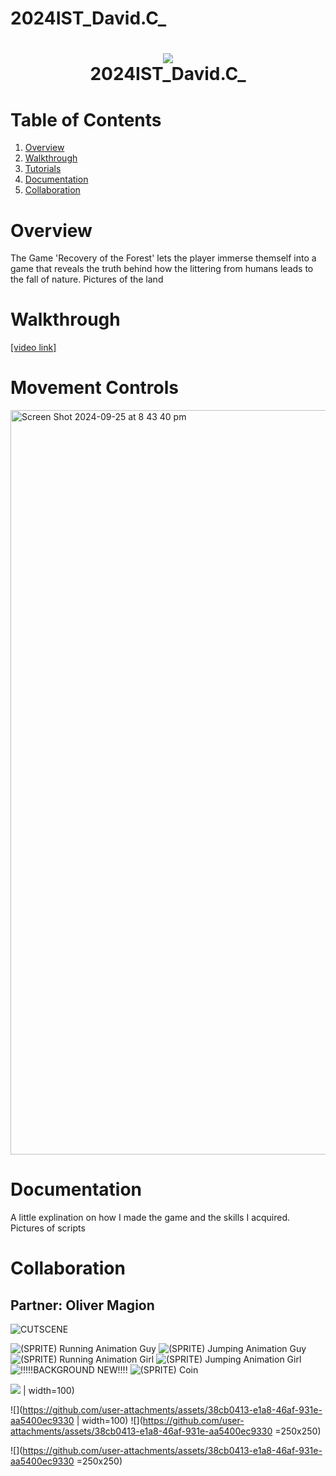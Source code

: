 # 2024IST_David.C_
<h1 align="center">
 <img src="https://user-images.githubusercontent.com/45159366/97361059-45151700-185c-11eb-9d12-dae51c79eb8a.png">
  <br />
 2024IST_David.C_
</h1>

# Table of Contents

1. [Overview](https://github.com/TempeHS/2024IST_David.C_?tab=readme-ov-file#overview)
2. [Walkthrough](https://github.com/TempeHS/2024IST_David.C_?tab=readme-ov-file#walkthrough)
3. [Tutorials](https://github.com/TempeHS/2024IST_David.C_?tab=readme-ov-file#tutorials)
4. [Documentation](https://github.com/TempeHS/2024IST_David.C_?tab=readme-ov-file#documentation)
5. [Collaboration](https://github.com/TempeHS/2024IST_David.C_?tab=readme-ov-file#collaboration)

# Overview

The Game 'Recovery of the Forest' lets the player immerse themself into a game that reveals the truth behind how the littering from humans leads to the fall of nature.
Pictures of the land

# Walkthrough

[[video link]](https://www.canva.com/design/DAGRvhSCOO4/cSc7mHngKRi0czWL-FgTWA/edit?utm_content=DAGRvhSCOO4&utm_campaign=designshare&utm_medium=link2&utm_source=sharebutton)


# Movement Controls
<img width="1191" alt="Screen Shot 2024-09-25 at 8 43 40 pm" src="https://github.com/user-attachments/assets/d0b01a82-5e27-42ad-8041-90d2c16cb592">

# Documentation

A little explination on how I made the game and the skills I acquired.
Pictures of scripts

# Collaboration 
## Partner: Oliver Magion


![CUTSCENE](https://github.com/user-attachments/assets/38cb0413-e1a8-46af-931e-aa5400ec9330)

![(SPRITE) Running Animation Guy](https://github.com/user-attachments/assets/3ad66e7b-f333-403c-afd3-5e13b7fdc455)
![(SPRITE) Jumping Animation Guy](https://github.com/user-attachments/assets/9a0579a2-d9b6-4490-9e2c-dc5e47d0baca)
![(SPRITE) Running Animation Girl](https://github.com/user-attachments/assets/6edfee03-dae1-472e-95a1-0748e7362298)
![(SPRITE) Jumping Animation Girl](https://github.com/user-attachments/assets/55beb5d6-4753-4bd9-bb7c-5f0c303f7ec4)
![!!!!!BACKGROUND NEW!!!!](https://github.com/user-attachments/assets/3ae80f33-5944-4794-8f9d-cf4ff5aa1ee7)
![(SPRITE) Coin](https://github.com/user-attachments/assets/2f7bff16-fc68-40f6-93d1-cc5055069be7)

![](https://github.com/user-attachments/assets/38cb0413-e1a8-46af-931e-aa5400ec9330) | width=100)

![](https://github.com/user-attachments/assets/38cb0413-e1a8-46af-931e-aa5400ec9330 | width=100)
![](https://github.com/user-attachments/assets/38cb0413-e1a8-46af-931e-aa5400ec9330 =250x250)

![](https://github.com/user-attachments/assets/38cb0413-e1a8-46af-931e-aa5400ec9330 =250x250)





